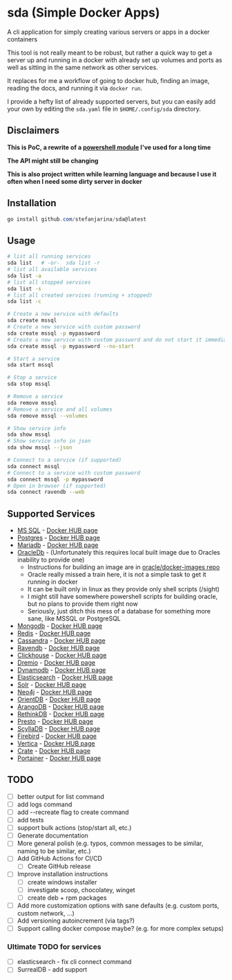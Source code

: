 # sda (Simple Docker Apps)

A cli application for simply creating various servers or apps in a docker containers

This tool is not really meant to be robust, but rather a quick way to get a server up and running in a docker with 
already set up volumes and ports as well as sitting in the same network as other services.

It replaces for me a workflow of going to docker hub, finding an image, reading the docs, and running it via `docker run`.

I provide a hefty list of already supported servers, but you can easily add your own by editing the `sda.yaml` file
in `$HOME/.config/sda` directory.

## Disclaimers

**This is PoC, a rewrite of a [powershell module](https://github.com/stefanjarina/SimpleDockerApps) I've used for a long time**

**The API might still be changing**

**This is also project written while learning language and because I use it often
when I need some dirty server in docker**

## Installation

```powershell
go install github.com/stefanjarina/sda@latest
```

## Usage

```bash
# list all running services
sda list   # -or-  sda list -r
# list all available services
sda list -a
# list all stopped services
sda list -s
# list all created services (running + stopped)
sda list -c

# Create a new service with defaults
sda create mssql
# Create a new service with custom password
sda create mssql -p mypassword
# Create a new service with custom password and do not start it immediately
sda create mssql -p mypassword --no-start

# Start a service
sda start mssql

# Stop a service
sda stop mssql

# Remove a service
sda remove mssql
# Remove a service and all volumes
sda remove mssql --volumes

# Show service info
sda show mssql
# Show service info in json
sda show mssql --json

# Connect to a service (if supported)
sda connect mssql
# Connect to a service with custom password
sda connect mssql -p mypassword
# Open in browser (if supported)
sda connect ravendb --web
```

## Supported Services

- [MS SQL](https://www.microsoft.com/en-us/sql-server/sql-server-2019) - [Docker HUB page](https://hub.docker.com/_/microsoft-mssql-server)
- [Postgres](https://www.postgresql.org/) - [Docker HUB page](https://hub.docker.com/_/postgres)
- [Mariadb](https://mariadb.org/) - [Docker HUB page](https://hub.docker.com/_/mariadb)
- [OracleDb](https://www.oracle.com/database/) - (Unfortunately this requires local built image due to Oracles inability to provide one)
    - Instructions for building an image are in [oracle/docker-images repo](https://github.com/oracle/docker-images/tree/master/OracleDatabase/SingleInstance)
    - Oracle really missed a train here, it is not a simple task to get it running in docker
    - It can be built only in linux as they provide only shell scripts (/sight)
    - I might still have somewhere powershell scripts for building oracle, but no plans to provide them right now
    - Seriously, just ditch this mess of a database for something more sane, like MSSQL or PostgreSQL
- [Mongodb](https://www.mongodb.com/) - [Docker HUB page](https://hub.docker.com/_/mongo)
- [Redis](https://redis.io/) - [Docker HUB page](https://hub.docker.com/_/redis)
- [Cassandra](http://cassandra.apache.org/) - [Docker HUB page](https://hub.docker.com/_/cassandra)
- [Ravendb](https://ravendb.net/) - [Docker HUB page](https://hub.docker.com/r/ravendb/ravendb)
- [Clickhouse](https://clickhouse.yandex/) - [Docker HUB page](https://hub.docker.com/r/yandex/clickhouse-server)
- [Dremio](https://www.dremio.com/) - [Docker HUB page](https://hub.docker.com/r/dremio/dremio-oss)
- [Dynamodb](https://aws.amazon.com/dynamodb/) - [Docker HUB page](https://hub.docker.com/r/amazon/dynamodb-local/)
- [Elasticsearch](https://www.elastic.co/) - [Docker HUB page](https://hub.docker.com/_/elasticsearch)
- [Solr](https://lucene.apache.org/solr/) - [Docker HUB page](https://hub.docker.com/_/solr)
- [Neo4j](https://neo4j.com/) - [Docker HUB page](https://hub.docker.com/_/neo4j)
- [OrientDB](https://orientdb.com/) - [Docker HUB page](https://hub.docker.com/_/orientdb)
- [ArangoDB](https://www.arangodb.com/) - [Docker HUB page](https://hub.docker.com/_/arangodb)
- [RethinkDB](https://rethinkdb.com/) - [Docker HUB page](https://hub.docker.com/_/rethinkdb)
- [Presto](https://prestodb.io/) - [Docker HUB page](https://hub.docker.com/r/starburstdata/presto)
- [ScyllaDB](https://www.scylladb.com/) - [Docker HUB page](https://hub.docker.com/r/scylladb/scylla)
- [Firebird](https://firebirdsql.org/) - [Docker HUB page](https://hub.docker.com/r/jacobalberty/firebird)
- [Vertica](https://www.vertica.com/) - [Docker HUB page](https://hub.docker.com/r/jbfavre/vertica)
- [Crate](https://crate.io/) - [Docker HUB page](https://hub.docker.com/_/crate)
- [Portainer](https://www.portainer.io/) - [Docker HUB page](https://hub.docker.com/r/portainer/portainer)

## TODO

- [ ] better output for list command
- [ ] add logs command
- [ ] add --recreate flag to create command
- [ ] add tests
- [ ] support bulk actions (stop/start all, etc.)
- [ ] Generate documentation
- [ ] More general polish (e.g. typos, common messages to be similar, naming to be similar, etc.)
- [ ] Add GitHub Actions for CI/CD
    - [ ] Create GitHub release
- [ ] Improve installation instructions
    - [ ] create windows installer
    - [ ] investigate scoop, chocolatey, winget
    - [ ] create deb + rpm packages
- [ ] Add more customization options with sane defaults (e.g. custom ports, custom network, ...)
- [ ] Add versioning autoincrement (via tags?)
- [ ] Support calling docker compose maybe? (e.g. for more complex setups)

### Ultimate TODO for services

- [ ] elasticsearch - fix cli connect command
- [ ] SurrealDB - add support